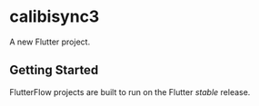 # calibisync3

A new Flutter project.

## Getting Started

FlutterFlow projects are built to run on the Flutter _stable_ release.
